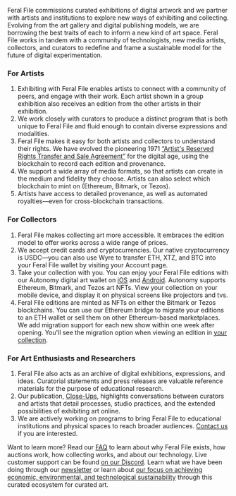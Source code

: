 
Feral File commissions curated exhibitions of digital artwork and we partner with artists and institutions to explore new ways of exhibiting and collecting. Evolving from the art gallery and digital publishing models, we are borrowing the best traits of each to inform a new kind of art space. Feral File works in tandem with a community of technologists, new media artists, collectors, and curators to redefine and frame a sustainable model for the future of digital experimentation.

### For Artists

1. Exhibiting with Feral File enables artists to connect with a community of peers, and engage with their work. Each artist shown in a group exhibition also receives an edition from the other artists in their exhibition.
2. We work closely with curators to produce a distinct program that is both unique to Feral File and fluid enough to contain diverse expressions and modalities.
3. Feral File makes it easy for both artists and collectors to understand their rights. We have evolved the pioneering 1971 [“Artist's Reserved Rights Transfer and Sale Agreement”](https://feralfile.com/close-ups/digital-property-rights-with-bitmark-nfts-evolving-the-artist-reserved-rights-transfer-and-sale-agreement) for the digital age, using the blockchain to record each edition and provenance.
4. We support a wide array of media formats, so that artists can create in the medium and fidelity they choose. Artists can also select which blockchain to mint on (Ethereum, Bitmark, or Tezos).
5. Artists have access to detailed provenance, as well as automated royalties—even for cross-blockchain transactions.


### For Collectors

1. Feral File makes collecting art more accessible. It embraces the edition model to offer works across a wide range of prices.
2. We accept credit cards and cryptocurrencies. Our native cryptocurrency is USDC—you can also use Wyre to transfer ETH, XTZ, and BTC into your Feral File wallet by visiting your Account page.
3. Take your collection with you. You can enjoy your Feral File editions with our Autonomy digital art wallet on [iOS](https://apps.apple.com/us/app/autonomy-app/id1544022728) and [Android](https://play.google.com/store/apps/details?id=com.bitmark.autonomy_client&hl=en_US&gl=US). Autonomy supports Ethereum, Bitmark, and Tezos art NFTs. View your collection on your mobile device, and display it on physical screens like projectors and tvs.
4. Feral File editions are minted as NFTs on either the Bitmark or Tezos blockchains. You can use our Ethereum bridge to migrate your editions to an ETH wallet or sell them on other Ethereum-based marketplaces. We add migration support for each new show within one week after opening. You'll see the migration option when viewing an edition in [your collection](https://feralfile.com/collection). 


### For Art Enthusiasts and Researchers

1. Feral File also acts as an archive of digital exhibitions, expressions, and ideas. Curatorial statements and press releases are valuable reference materials for the purpose of educational research. 
2. Our publication, [Close-Ups](https://feralfile.com/close-ups), highlights conversations between curators and artists that detail processes, studio practices, and the extended possibilities of exhibiting art online. 
3. We are actively working on programs to bring Feral File to educational institutions and physical spaces to reach broader audiences. [Contact us](https://feralfile.com/docs/contact) if you are interested.

Want to learn more? Read our [FAQ](https://feralfile.com/docs/faq) to learn about why Feral File exists, how auctions work, how collecting works, and about our technology. Live customer support can be found [on our Discord](https://discord.com/invite/Wm2ZvGSxqg). Learn what we have been doing through our [newsletter](https://us14.campaign-archive.com/home/?u=6ba47d35944fc04102b0e9ae6&id=534ea3fa0f) or learn about [our focus on achieving economic, environmental, and technological sustainability](https://feralfile.com/docs/sustainability) through this curated ecosystem for curated art.
